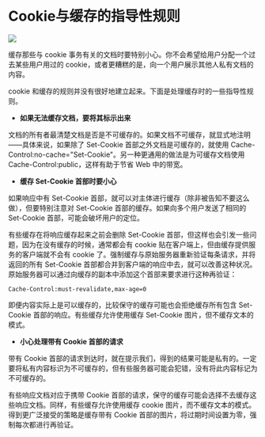 # Cookie与缓存的指导性规则
![](https://static001.geekbang.org/infoq/1b/1b54e6803fd0af8ca377bed71e210250.png)

缓存那些与 cookie 事务有关的文档时要特别小心。你不会希望给用户分配一个过去某些用户用过的 cookie，或者更糟糕的是，向一个用户展示其他人私有文档的内容。

cookie 和缓存的规则并没有很好地建立起来。下面是处理缓存时的一些指导性规则。

*   **如果无法缓存文档，要将其标示出来**
    

文档的所有者最清楚文档是否是不可缓存的。如果文档不可缓存，就显式地注明——具体来说，如果除了 Set-Cookie 首部之外文档是可缓存的，就使用 Cache-Control:no-cache="Set-Cookie"。另一种更通用的做法是为可缓存文档使用 Cache-Control:public，这样有助于节省 Web 中的带宽。

*   **缓存 Set-Cookie 首部时要小心**
    

如果响应中有 Set-Cookie 首部，就可以对主体进行缓存（除非被告知不要这么做），但要特别注意对 Set-Cookie 首部的缓存。如果向多个用户发送了相同的 Set-Cookie 首部，可能会破坏用户的定位。

有些缓存在将响应缓存起来之前会删除 Set-Cookie 首部，但这样也会引发一些问题，因为在没有缓存的时候，通常都会有 cookie 贴在客户端上，但由缓存提供服务的客户端就不会有 cookie 了。强制缓存与原始服务器重新验证每条请求，并将返回的所有 Set-Cookie 首部都合并到客户端的响应中去，就可以改善这种状况。原始服务器可以通过向缓存的副本中添加这个首部来要求进行这种再验证：

```
Cache-Control:must-revalidate,max-age=0
```

即便内容实际上是可以缓存的，比较保守的缓存可能也会拒绝缓存所有包含 Set-Cookie 首部的响应。有些缓存允许使用缓存 Set-Cookie 图片，但不缓存文本的模式。

*   **小心处理带有 Cookie 首部的请求**
    

带有 Cookie 首部的请求到达时，就在提示我们，得到的结果可能是私有的。一定要将私有内容标识为不可缓存的，但有些服务器可能会犯错，没有将此内容标记为不可缓存的。

有些响应文档对应于携带 Cookie 首部的请求，保守的缓存可能会选择不去缓存这些响应文档。同样，有些缓存允许使用缓存 cookie 图片，而不缓存文本的模式。得到更广泛接受的策略是缓存带有 Cookie 首部的图片，将过期时间设置为零，强制每次都进行再验证。
